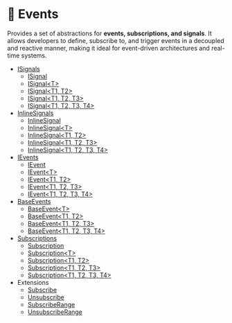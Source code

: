 # 🧩 Events

Provides a set of abstractions for **events, subscriptions, and signals**. It allows developers to define, subscribe to,
and trigger events in a decoupled and reactive manner, making it ideal for event-driven architectures and real-time
systems.

- [ISignals](ISignals.md) <!-- + -->
    - [ISignal](ISignal.md) <!-- + -->
    - [ISignal&lt;T&gt;](ISignal%601.md) <!-- + -->
    - [ISignal&lt;T1, T2&gt;]()
    - [ISignal&lt;T1, T2, T3&gt;]()
    - [ISignal&lt;T1, T2, T3, T4&gt;]()
- [InlineSignals]()
    - [InlineSignal]()
    - [InlineSignal&lt;T&gt;]()
    - [InlineSignal&lt;T1, T2&gt;]()
    - [InlineSignal&lt;T1, T2, T3&gt;]()
    - [InlineSignal&lt;T1, T2, T3, T4&gt;]()
- [IEvents]()
    - [IEvent]()
    - [IEvent&lt;T&gt;]()
    - [IEvent&lt;T1, T2&gt;]()
    - [IEvent&lt;T1, T2, T3&gt;]()
    - [IEvent&lt;T1, T2, T3, T4&gt;]()
- [BaseEvents]()
    - [BaseEvent&lt;T&gt;]()
    - [BaseEvent&lt;T1, T2&gt;]()
    - [BaseEvent&lt;T1, T2, T3&gt;]()
    - [BaseEvent&lt;T1, T2, T3, T4&gt;]()
- [Subscriptions]()
    - [Subscription]()
    - [Subscription&lt;T&gt;]()
    - [Subscription&lt;T1, T2&gt;]()
    - [Subscription&lt;T1, T2, T3&gt;]()
    - [Subscription&lt;T1, T2, T3, T4&gt;]()
- Extensions
  - [Subscribe]()
  - [Unsubscribe]()
  - [SubscribeRange]()
  - [UnsubscribeRange]()
